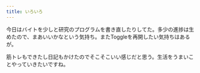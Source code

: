 ```yaml
---
title: いろいろ
---
```


今日はバイトを少しと研究のプログラムを書き直したりしてた。多少の進捗は生めたので、まあいいかなという気持ち。またToggleを再開したい気持ちはあるが。

筋トレもできたし日記もかけたのでそこそこいい感じだと思う。生活をうまいことやっていきたいですね。
